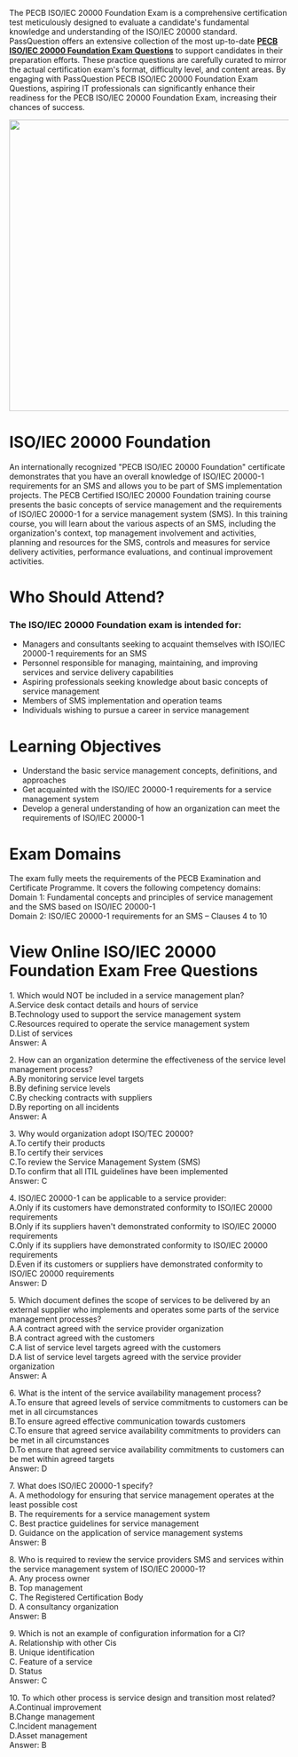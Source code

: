 <p>The PECB ISO/IEC 20000 Foundation Exam is a comprehensive certification test meticulously designed to evaluate a candidate&#39;s fundamental knowledge and understanding of the ISO/IEC 20000 standard. PassQuestion offers an extensive collection of the most up-to-date <strong><a href="https://www.passquestion.com/iso-iec-20000-foundation.html">PECB ISO/IEC 20000 Foundation Exam Questions</a></strong> to support candidates in their preparation efforts. These practice questions are carefully curated to mirror the actual certification exam&#39;s format, difficulty level, and content areas. By engaging with PassQuestion PECB ISO/IEC 20000 Foundation Exam Questions, aspiring IT professionals can significantly enhance their readiness for the PECB ISO/IEC 20000 Foundation Exam, increasing their chances of success.</p>

<p><img alt="" src="https://www.passquestion.com/uploads/pqcom/images/20240927/1922bce3e610ed06907f7d374d8dff32.png" style="height:525px; width:700px" /></p>

<h1>ISO/IEC 20000 Foundation</h1>

<p>An internationally recognized &quot;PECB ISO/IEC 20000 Foundation&quot; certificate demonstrates that you have an overall knowledge of ISO/IEC 20000-1 requirements for an SMS and allows you to be part of SMS implementation projects. The PECB Certified ISO/IEC 20000 Foundation training course presents the basic concepts of service management and the requirements of ISO/IEC 20000-1 for a service management system (SMS). In this training course, you will learn about the various aspects of an SMS, including the organization&#39;s context, top management involvement and activities, planning and resources for the SMS, controls and measures for service delivery activities, performance evaluations, and continual improvement activities.</p>

<h1>Who Should Attend?</h1>

<h3>The ISO/IEC 20000 Foundation exam is intended for:</h3>

<ul>
	<li>Managers and consultants seeking to acquaint themselves with ISO/IEC 20000-1 requirements for an SMS</li>
	<li>Personnel responsible for managing, maintaining, and improving services and service delivery capabilities</li>
	<li>Aspiring professionals seeking knowledge about basic concepts of service management</li>
	<li>Members of SMS implementation and operation teams</li>
	<li>Individuals wishing to pursue a career in service management</li>
</ul>

<h1>Learning Objectives</h1>

<ul>
	<li>Understand the basic service management concepts, definitions, and approaches</li>
	<li>Get acquainted with the ISO/IEC 20000-1 requirements for a service management system</li>
	<li>Develop a general understanding of how an organization can meet the requirements of ISO/IEC 20000-1</li>
</ul>

<h1>Exam Domains</h1>

<p>The exam fully meets the requirements of the PECB Examination and Certificate Programme. It covers the following competency domains:<br />
Domain 1: Fundamental concepts and principles of service management and the SMS based on ISO/IEC 20000-1<br />
Domain 2: ISO/IEC 20000-1 requirements for an SMS &ndash; Clauses 4 to 10</p>

<h1>View Online ISO/IEC 20000 Foundation Exam Free Questions</h1>

<p>1. Which would NOT be included in a service management plan?<br />
A.Service desk contact details and hours of service<br />
B.Technology used to support the service management system<br />
C.Resources required to operate the service management system<br />
D.List of services<br />
Answer: A</p>

<p>2. How can an organization determine the effectiveness of the service level management process?<br />
A.By monitoring service level targets<br />
B.By defining service levels<br />
C.By checking contracts with suppliers<br />
D.By reporting on all incidents<br />
Answer: A</p>

<p>3. Why would organization adopt ISO/TEC 20000?<br />
A.To certify their products<br />
B.To certify their services<br />
C.To review the Service Management System (SMS)<br />
D.To confirm that all ITIL guidelines have been implemented<br />
Answer: C</p>

<p>4. ISO/IEC 20000-1 can be applicable to a service provider:<br />
A.Only if its customers have demonstrated conformity to ISO/IEC 20000 requirements<br />
B.Only if its suppliers haven&#39;t demonstrated conformity to ISO/IEC 20000 requirements<br />
C.Only if its suppliers have demonstrated conformity to ISO/IEC 20000 requirements<br />
D.Even if its customers or suppliers have demonstrated conformity to ISO/IEC 20000 requirements<br />
Answer: D</p>

<p>5. Which document defines the scope of services to be delivered by an external supplier who implements and operates some parts of the service management processes?<br />
A.A contract agreed with the service provider organization<br />
B.A contract agreed with the customers<br />
C.A list of service level targets agreed with the customers<br />
D.A list of service level targets agreed with the service provider organization<br />
Answer: A</p>

<p>6. What is the intent of the service availability management process?<br />
A.To ensure that agreed levels of service commitments to customers can be met in all circumstances<br />
B.To ensure agreed effective communication towards customers<br />
C.To ensure that agreed service availability commitments to providers can be met in all circumstances<br />
D.To ensure that agreed service availability commitments to customers can be met within agreed targets<br />
Answer: D</p>

<p>7. What does ISO/IEC 20000-1 specify?<br />
A. A methodology for ensuring that service management operates at the least possible cost<br />
B. The requirements for a service management system<br />
C. Best practice guidelines for service management<br />
D. Guidance on the application of service management systems<br />
Answer: B</p>

<p>8. Who is required to review the service providers SMS and services within the service management system of ISO/IEC 20000-1?<br />
A. Any process owner<br />
B. Top management<br />
C. The Registered Certification Body<br />
D. A consultancy organization<br />
Answer: B</p>

<p>9. Which is not an example of configuration information for a CI?<br />
A. Relationship with other Cis<br />
B. Unique identification<br />
C. Feature of a service<br />
D. Status<br />
Answer: C</p>

<p>10. To which other process is service design and transition most related?<br />
A.Continual improvement<br />
B.Change management<br />
C.Incident management<br />
D.Asset management<br />
Answer: B</p>
